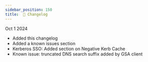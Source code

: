 ```yaml
---
sidebar_position: 150
title:  📝 Changelog
---
```


Oct 1 2024
* Added this changelog
* Added a known issues section
* Kerberos SSO: Added section on Negative Kerb Cache
* Known issue: truncated DNS search suffix added by GSA client